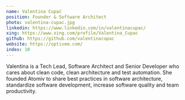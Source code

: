 ```yaml
---
name: Valentina Cupać
position: Founder & Software Architect
photo: valentina-cupac.jpg
linkedin: https://www.linkedin.com/in/valentinacupac/
xing: https://www.xing.com/profile/Valentina_Cupac
github: https://github.com/valentinacupac
website: https://optivem.com/
index: 10
---
```

Valentina is a Tech Lead, Software Architect and Senior Developer who cares about clean code, clean architecture and test automation. She founded Atomiv to share best practices in software architecture, standardize software development, increase software quality and team productivity.